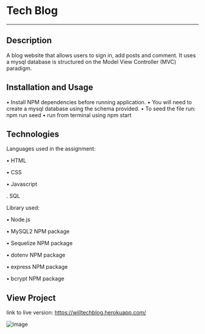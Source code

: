 # Tech Blog
--------------------------------------------------

## Description

A blog website that allows users to sign in, add posts and comment. It uses a mysql database is structured on the Model View Controller (MVC) paradigm. 



## Installation and Usage

• Install NPM dependencies before running application.
• You will need to create a mysql database using the schema provided.
• To seed the file run: npm run seed
• run from terminal using npm start


## Technologies

Languages used in the assignment:

• HTML 

• CSS 

• Javascript

. SQL

Library used: 

• Node.js

• MySQL2 NPM package

• Sequelize NPM package

• dotenv NPM package

• express NPM package

• bcrypt NPM package

## View Project

link to live version:
https://willtechblog.herokuapp.com/

![image](https://user-images.githubusercontent.com/78286026/120654537-25666100-c4c5-11eb-9354-c9cc2d3139dc.png)





